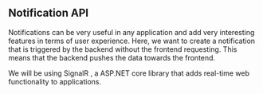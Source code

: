 ## Notification API

Notifications can be very useful in any application and add very interesting features in terms of user experience. Here, we want to create a notification that is triggered by the backend without the frontend requesting. This means that the backend pushes the data towards the frontend.

We will be using SignalR , a ASP.NET core library that adds real-time web functionality to applications.